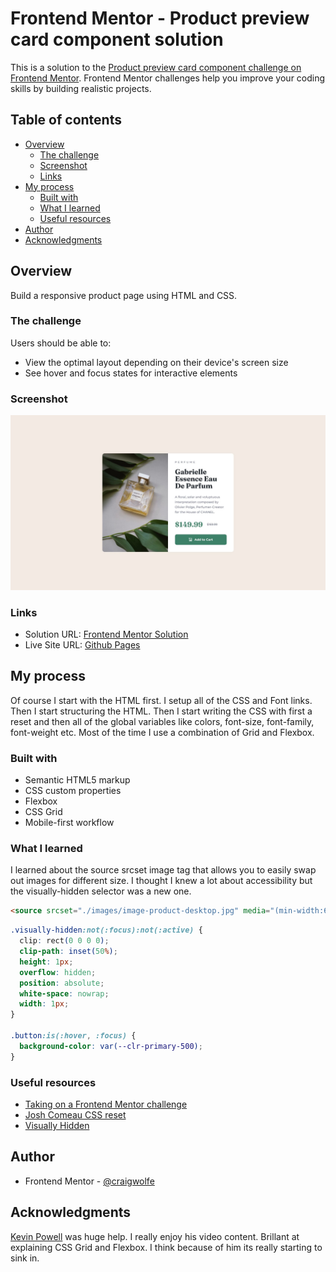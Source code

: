 # Frontend Mentor - Product preview card component solution

This is a solution to the [Product preview card component challenge on Frontend Mentor](https://www.frontendmentor.io/challenges/product-preview-card-component-GO7UmttRfa). Frontend Mentor challenges help you improve your coding skills by building realistic projects.

## Table of contents

- [Overview](#overview)
  - [The challenge](#the-challenge)
  - [Screenshot](#screenshot)
  - [Links](#links)
- [My process](#my-process)
  - [Built with](#built-with)
  - [What I learned](#what-i-learned)
  - [Useful resources](#useful-resources)
- [Author](#author)
- [Acknowledgments](#acknowledgments)

## Overview

Build a responsive product page using HTML and CSS.

### The challenge

Users should be able to:

- View the optimal layout depending on their device's screen size
- See hover and focus states for interactive elements

### Screenshot

![](./design/desktop-design.jpg)

### Links

- Solution URL: [Frontend Mentor Solution](https://www.frontendmentor.io/solutions/responsive-product-page-EdTKIP6TBZ)
- Live Site URL: [Github Pages](https://craigwolfe.github.io/product-preview-card-challenge/)

## My process

Of course I start with the HTML first. I setup all of the CSS and Font links. Then I start structuring the HTML. Then I start writing the CSS with first a reset and then all of the global variables like colors, font-size, font-family, font-weight etc. Most of the time I use a combination of Grid and Flexbox.

### Built with

- Semantic HTML5 markup
- CSS custom properties
- Flexbox
- CSS Grid
- Mobile-first workflow

### What I learned

I learned about the source srcset image tag that allows you to easily swap out images for different size. I thought I knew a lot about accessibility but the visually-hidden selector was a new one.

```html
<source srcset="./images/image-product-desktop.jpg" media="(min-width:600px)" />
```

```css
.visually-hidden:not(:focus):not(:active) {
  clip: rect(0 0 0 0);
  clip-path: inset(50%);
  height: 1px;
  overflow: hidden;
  position: absolute;
  white-space: nowrap;
  width: 1px;
}

.button:is(:hover, :focus) {
  background-color: var(--clr-primary-500);
}
```

### Useful resources

- [Taking on a Frontend Mentor challenge](https://www.youtube.com/watch?v=B2WL6KkqhLQ)
- [Josh Comeau CSS reset](https://www.joshwcomeau.com/css/custom-css-reset/)
- [Visually Hidden](https://www.scottohara.me/blog/2017/04/14/inclusively-hidden.html)

## Author

- Frontend Mentor - [@craigwolfe](https://www.frontendmentor.io/profile/craigwolfe)

## Acknowledgments

[Kevin Powell](https://www.youtube.com/watch?v=B2WL6KkqhLQ) was huge help. I really enjoy his video content. Brillant at explaining CSS Grid and Flexbox. I think because of him its really starting to sink in.
